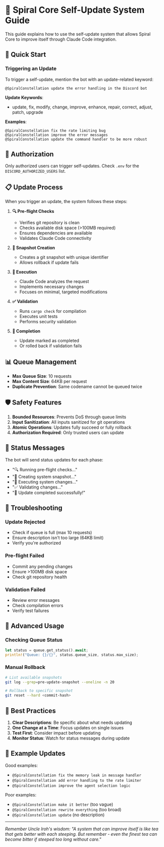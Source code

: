 # 🔄 Spiral Core Self-Update System Guide

This guide explains how to use the self-update system that allows Spiral Core to improve itself through Claude Code integration.

## 🚀 Quick Start

### Triggering an Update

To trigger a self-update, mention the bot with an update-related keyword:

```
@SpiralConstellation update the error handling in the Discord bot
```

**Update Keywords**:

- update, fix, modify, change, improve, enhance, repair, correct, adjust, patch, upgrade

**Examples**:

```
@SpiralConstellation fix the rate limiting bug
@SpiralConstellation improve the error messages
@SpiralConstellation update the command handler to be more robust
```

## 🔐 Authorization

Only authorized users can trigger self-updates. Check `.env` for the `DISCORD_AUTHORIZED_USERS` list.

## 📋 Update Process

When you trigger an update, the system follows these steps:

1. **🔍 Pre-flight Checks**

   - Verifies git repository is clean
   - Checks available disk space (>100MB required)
   - Ensures dependencies are available
   - Validates Claude Code connectivity

2. **📸 Snapshot Creation**

   - Creates a git snapshot with unique identifier
   - Allows rollback if update fails

3. **🔧 Execution**

   - Claude Code analyzes the request
   - Implements necessary changes
   - Focuses on minimal, targeted modifications

4. **✅ Validation**

   - Runs `cargo check` for compilation
   - Executes unit tests
   - Performs security validation

5. **🎉 Completion**
   - Update marked as completed
   - Or rolled back if validation fails

## 📊 Queue Management

- **Max Queue Size**: 10 requests
- **Max Content Size**: 64KB per request
- **Duplicate Prevention**: Same codename cannot be queued twice

## 🛡️ Safety Features

1. **Bounded Resources**: Prevents DoS through queue limits
2. **Input Sanitization**: All inputs sanitized for git operations
3. **Atomic Operations**: Updates fully succeed or fully rollback
4. **Authorization Required**: Only trusted users can update

## 📝 Status Messages

The bot will send status updates for each phase:

- "🔍 Running pre-flight checks..."
- "📸 Creating system snapshot..."
- "🚀 Executing system changes..."
- "✅ Validating changes..."
- "🎉 Update completed successfully!"

## 🚨 Troubleshooting

### Update Rejected

- Check if queue is full (max 10 requests)
- Ensure description isn't too large (64KB limit)
- Verify you're authorized

### Pre-flight Failed

- Commit any pending changes
- Ensure >100MB disk space
- Check git repository health

### Validation Failed

- Review error messages
- Check compilation errors
- Verify test failures

## 🔧 Advanced Usage

### Checking Queue Status

```rust
let status = queue.get_status().await;
println!("Queue: {}/{}", status.queue_size, status.max_size);
```

### Manual Rollback

```bash
# List available snapshots
git log --grep=pre-update-snapshot --oneline -n 20

# Rollback to specific snapshot
git reset --hard <commit-hash>
```

## 🎯 Best Practices

1. **Clear Descriptions**: Be specific about what needs updating
2. **One Change at a Time**: Focus updates on single issues
3. **Test First**: Consider impact before updating
4. **Monitor Status**: Watch for status messages during update

## 🌟 Example Updates

Good examples:

- `@SpiralConstellation fix the memory leak in message handler`
- `@SpiralConstellation add error handling to the rate limiter`
- `@SpiralConstellation improve the agent selection logic`

Poor examples:

- `@SpiralConstellation make it better` (too vague)
- `@SpiralConstellation rewrite everything` (too broad)
- `@SpiralConstellation update` (no description)

---

_Remember Uncle Iroh's wisdom: "A system that can improve itself is like tea that gets better with each steeping. But remember - even the finest tea can become bitter if steeped too long without care."_
